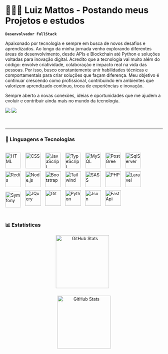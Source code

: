 # 👨🏽‍💻 Luiz Mattos - Postando meus Projetos e estudos

**`Desenvolvedor FullStack`**

Apaixonado por tecnologia e sempre em busca de novos desafios e aprendizados. Ao longo da minha jornada venho explorando diferentes áreas do desenvolvimento, desde APIs e Blockchain até Python e soluções voltadas para inovação digital.
Acredito que a tecnologia vai muito além do código: envolve criatividade, colaboração e impacto real na vida das pessoas. Por isso, busco constantemente unir habilidades técnicas e comportamentais para criar soluções que façam diferença.
Meu objetivo é continuar crescendo como profissional, contribuindo em ambientes que valorizem aprendizado contínuo, troca de experiências e inovação.

Sempre aberto a novas conexões, ideias e oportunidades que me ajudem a evoluir e contribuir ainda mais no mundo da tecnologia.

<div> 
  <a href = "mailto:izzalbr@gmail.com"><img src="https://img.shields.io/badge/Gmail-D14836?style=for-the-badge&logo=gmail&logoColor=white" target="_blank"></a>
  <a href="https://www.linkedin.com/in/zalmattos" target="_blank"><img src="https://img.shields.io/badge/LinkedIn-0077B5?style=for-the-badge&logo=linkedin&logoColor=white" target="_blank"></a> 
</div>
<br/><br/>

---

### 🤖 Linguagens e Tecnologias
<div style="display: inline-block"> <br/>
<img 
    align="center" 
    alt="HTML"
    title="HTML" 
    width="50px" 
    style="padding-right: 10px; padding-bottom: 10px;" 
    src="https://cdn.jsdelivr.net/gh/devicons/devicon@latest/icons/html5/html5-original.svg" 
/>
<img 
    align="center" 
    alt="CSS" 
    title="CSS"
    width="50px" 
    style="padding-right: 10px; padding-bottom: 10px;" 
    src="https://cdn.jsdelivr.net/gh/devicons/devicon@latest/icons/css3/css3-original.svg" 
/>
<img 
    align="center" 
    alt="JavaScript" 
    title="JavaScript"
    width="50px" 
    style="padding-right: 10px; padding-bottom: 10px;" 
    src="https://cdn.jsdelivr.net/gh/devicons/devicon@latest/icons/javascript/javascript-original.svg" 
/>
<img 
    align="center" 
    alt="TypeScript"
    title="TypeScript" 
    width="50px" 
    style="padding-right: 10px; padding-bottom: 10px;" 
    src="https://cdn.jsdelivr.net/gh/devicons/devicon@latest/icons/typescript/typescript-original.svg" 
/>
<img 
    align="center" 
    alt="MySQL"
    title="MySQL" 
    width="50px" 
    style="padding-right: 10px; padding-bottom: 10px;" 
    src="https://cdn.jsdelivr.net/gh/devicons/devicon@latest/icons/mysql/mysql-original-wordmark.svg" 
/>
<img 
    align="center" 
    alt="PostGree"
    title="PostGree" 
    width="50px" 
    style="padding-right: 10px; padding-bottom: 10px;" 
    src="https://cdn.jsdelivr.net/gh/devicons/devicon@latest/icons/postgresql/postgresql-original.svg" 
/>
<img 
    align="center" 
    alt="SqlServer"
    title="SqlServer" 
    width="50px" 
    style="padding-right: 10px; padding-bottom: 10px;" 
    src="https://cdn.jsdelivr.net/gh/devicons/devicon@latest/icons/microsoftsqlserver/microsoftsqlserver-original-wordmark.svg" 
/>
<img 
    align="center" 
    alt="Redis"
    title="Redis" 
    width="50px" 
    style="padding-right: 10px; padding-bottom: 10px;" 
    src="https://cdn.jsdelivr.net/gh/devicons/devicon@latest/icons/redis/redis-original-wordmark.svg" 
/>
<img 
    align="center" 
    alt="Node.js" 
    title="Node.js"
    width="50px" 
    style="padding-right: 10px; padding-bottom: 10px;" 
    src="https://cdn.jsdelivr.net/gh/devicons/devicon@latest/icons/nodejs/nodejs-original-wordmark.svg" 
/>
<img 
    align="center" 
    alt="Bootstrap"
    title="Bootstrap" 
    width="50px" 
    style="padding-right: 10px; padding-bottom: 10px;" 
    src="https://cdn.jsdelivr.net/gh/devicons/devicon@latest/icons/bootstrap/bootstrap-original.svg" 
/>
<img 
    align="center" 
    alt="Tailwind" 
    title="Tailwind"
    width="50px" 
    style="padding-right: 10px; padding-bottom: 10px;" 
    src="https://cdn.jsdelivr.net/gh/devicons/devicon@latest/icons/tailwindcss/tailwindcss-original.svg" 
/>
<img 
    align="center" 
    alt="SASS" 
    title="SASS"
    width="50px" 
    style="padding-right: 10px; padding-bottom: 10px;" 
    src="https://cdn.jsdelivr.net/gh/devicons/devicon@latest/icons/sass/sass-original.svg" 
/>
<img 
    align="center" 
    alt="PHP" 
    title="PHP"
    width="50px" 
    style="padding-right: 10px; padding-bottom: 10px;" 
    src="https://cdn.jsdelivr.net/gh/devicons/devicon@latest/icons/php/php-original.svg" 
/>
<img 
    align="center" 
    alt="Laravel" 
    title="Laravel"
    width="50px" 
    style="padding-right: 10px; padding-bottom: 10px;" 
    src="https://cdn.jsdelivr.net/gh/devicons/devicon@latest/icons/laravel/laravel-original.svg" 
/>
<img 
    align="center" 
    alt="Symfony" 
    title="Symfony"
    width="50px" 
    style="padding-right: 10px;"
    src="https://cdn.jsdelivr.net/gh/devicons/devicon@latest/icons/symfony/symfony-original.svg" 
/>
<img 
    align="center" 
    alt="JQuery" 
    title="JQuery"
    width="50px" 
    style="padding-right: 10px; padding-bottom: 10px;" 
    src="https://cdn.jsdelivr.net/gh/devicons/devicon@latest/icons/jquery/jquery-original.svg" 
/>
<img 
    align="center" 
    alt="Git" 
    title="Git"
    width="50px" 
    style="padding-right: 10px; padding-bottom: 10px;" 
    src="https://cdn.jsdelivr.net/gh/devicons/devicon@latest/icons/git/git-original.svg" 
/>
<img 
    align="center" 
    alt="Python" 
    title="Python"
    width="50px" 
    style="padding-right: 10px; padding-bottom: 10px;" 
    src="https://cdn.jsdelivr.net/gh/devicons/devicon@latest/icons/python/python-original.svg" 
/>
<img 
    align="center" 
    alt="Json" 
    title="Json"
    width="50px" 
    style="padding-right: 10px; padding-bottom: 10px;" 
    src="https://cdn.jsdelivr.net/gh/devicons/devicon@latest/icons/json/json-plain.svg" 
/>
<img 
    align="center" 
    alt="FastApi" 
    title="FastApi"
    width="50px" 
    style="padding-right: 10px; padding-bottom: 10px;" 
    src="https://cdn.jsdelivr.net/gh/devicons/devicon@latest/icons/fastapi/fastapi-original-wordmark.svg" 
/>
</div>
<br/>
<br/>

### 📊 Estatísticas

<div align="center">
  <img 
    align="center" 
    alt="GitHub Stats" 
    height="170" 
    style="padding-right: 10px; padding-bottom: 10px;" 
    src="https://github-readme-stats.vercel.app/api?username=izzalBr&show_icons=true&theme=tokyonight&include_all_commits=true&locale=pt-br" 
  />

<img 
      align="center" 
      alt="GitHub Stats" 
      height="170" 
      src="https://github-readme-stats.vercel.app/api/top-langs/?username=izzalBr&theme=tokyonight&layout=compact&custom_title=Tecnologias&langs_count=9" 
  />

</div>
